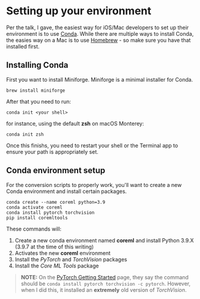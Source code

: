 # Setting up your environment

Per the talk, I gave, the easiest way for iOS/Mac developers to set up their environment is to use [Conda](https://docs.conda.io/en/latest/). While there are multiple ways to install Conda, the easies way on a Mac is to use [Homebrew](https://brew.sh) - so make sure you have that installed first.

## Installing Conda

First you want to install Miniforge. Miniforge is a minimal installer for Conda.

```
brew install miniforge
```

After that you need to run:

```
conda init <your shell>
```

for instance, using the default **zsh** on macOS Monterey:

```
conda init zsh
```

Once this finishs, you need to restart your shell or the Terminal app to ensure your path is appropriately set.

## Conda environment setup

For the conversion scripts to properly work, you'll want to create a new Conda environment and install certain packages.

```
conda create --name coreml python=3.9
conda activate coreml
conda install pytorch torchvision
pip install coremltools
```

These commands will:
1. Create a new conda environment named **coreml** and install Python 3.9.X (3.9.7 at the time of this writing)
2. Activates the new **coreml** environment
3. Install the _PyTorch_ and _TorchVision_ packages
4. Install the _Core ML Tools_ package

> **NOTE:** On the [PyTorch Getting Started](https://pytorch.org/get-started/locally/) page, they say the command should be `conda install pytorch torchvision -c pytorch`. However, when I did this, it installed an **extremely** old version of _TorchVision_.

